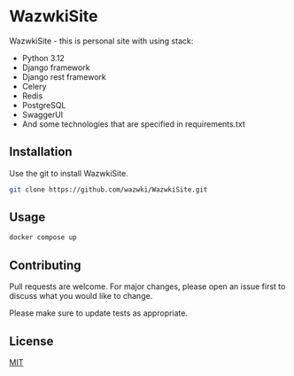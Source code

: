 # WazwkiSite

WazwkiSite - this is personal site with using stack:
- Python 3.12
- Django framework
- Django rest framework
- Celery
- Redis
- PostgreSQL
- SwaggerUI
- And some technologies that are specified in requirements.txt
  
## Installation

Use the git to install WazwkiSite.

```bash
git clone https://github.com/wazwki/WazwkiSite.git
```

## Usage

```bash
docker compose up
```

## Contributing

Pull requests are welcome. For major changes, please open an issue first
to discuss what you would like to change.

Please make sure to update tests as appropriate.

## License

[MIT](https://choosealicense.com/licenses/mit/)

